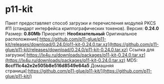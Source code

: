 # p11-kit
Пакет предоставляет способ загрузки и перечисления модулей PKCS #11 (стандарт интерфейса криптографических токенов).
Версия: **0.24.0**
Размер: **0.80Mb**
Приоритет: **Необязательный**
Оригинальное расположение[:https://github.com/p11-glue/p11-kit/releases/download/0.24.0/p11-kit-0.24.0.tar.xz](https://github.com/p11-glue/p11-kit/releases/download/0.24.0/p11-kit-0.24.0.tar.xz)
Ссылка для загрузки[:https://lx4u.ru/downloads/packages/p11-kit-0.24.0.tar.xz](https://lx4u.ru/downloads/packages/p11-kit-0.24.0.tar.xz)
MD5: **8ccf11c4a2e2e505b8e516d8549e64a5**
Домашняя страница[:https://github.com/p11-glue/p11-kit/](https://github.com/p11-glue/p11-kit/)
